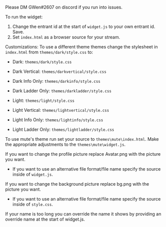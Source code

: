 Please DM GWen#2607 on discord if you run into issues. 

To run the widget:
1. Change the entrant id at the start of `widget.js` to your own entrant id. Save.
2. Set `index.html` as a browser source for your stream.

Customizations:
To use a different theme themes change the stylesheet in `index.html` from `themes/dark/style.css` to:
* Dark: `themes/dark/style.css`
* Dark Vertical: `themes/darkvertical/style.css`
* Dark Info Only: `themes/darkinfo/style.css`
* Dark Ladder Only: `themes/darkladder/style.css`

* Light: `themes/light/style.css`
* Light Vertical: `themes/lightvertical/style.css`
* Light Info Only: `themes/lightinfo/style.css`
* Light Ladder Only: `themes/lightladder/style.css`

To use mute's theme run set your source to `themes\mute\index.html`. Make the appropriate adjustments to the `themes\mute\widget.js`.

If you want to change the profile picture replace Avatar.png with the picture you want. 
 - If you want to use an alternative file format/file name specify the source inside of `widget.js`.

If you want to change the background picture replace bg.png with the picture you want. 
 - If you want to use an alternative file format/file name specify the source inside of `style.css`.

If your name is too long you can override the name it shows by providing an override name at the start of widget.js. 